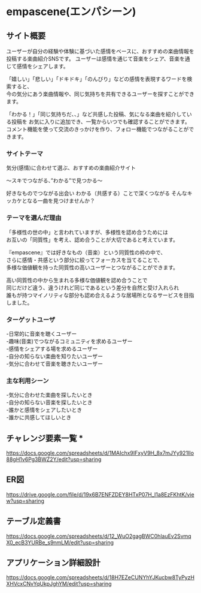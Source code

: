 # empascene(エンパシーン)

## サイト概要
ユーザーが自分の経験や体験に基づいた感情をベースに、おすすめの楽曲情報を投稿する楽曲紹介SNSです。
ユーザーは感情を通じて音楽をシェア、音楽を通じて感情をシェアします。  
  
「嬉しい」「悲しい」「ドキドキ」「のんびり」などの感情を表現するワードを検索すると、  
今の気分にあう楽曲情報や、同じ気持ちを共有できるユーザーを探すことができます。  

「わかる！」「同じ気持ちだ、、」など共感した投稿、気になる楽曲を紹介している投稿を
お気に入りに追加でき、一覧からいつでも確認することができます。
コメント機能を使って交流のきっかけを作り、フォロー機能でつながることができます。  

### サイトテーマ
気分(感情)に合わせて選ぶ、おすすめの楽曲紹介サイト  

〜スキでつながる、”わかる”で見つかる〜

好きなものでつながる出会い
わかる（共感する）ことで深くつながる 
そんなキッカケとなる一曲を見つけませんか？  

### テーマを選んだ理由
「多様性の世の中」と言われていますが、多様性を認め合うためには  
お互いの「同質性」を考え、認め合うことが大切であると考えています。  

『empascene』では好きなもの（音楽）という同質性の枠の中で、  
さらに感情・共感という部分に絞ってフォーカスを当てることで、  
多様な価値観を持った同質性の高いユーザーとつながることができます。  

高い同質性の中から生まれる多様な価値観を認め合うことで  
同じだけど違う、違うけれど同じであるという差分を自然と受け入れられ  
誰もが持つマイノリティな部分も認め合えるような居場所となるサービスを目指しました。  

### ターゲットユーザ
-日常的に音楽を聴くユーザー  
-趣味(音楽)でつながるコミュニティを求めるユーザー  
-感情をシェアする場を求めるユーザー  
-自分の知らない楽曲を知りたいユーザー  
-気分に合わせて音楽を聴きたいユーザー  

### 主な利用シーン
-気分に合わせた楽曲を探したいとき  
-自分の知らない音楽を探したいとき  
-誰かと感情をシェアしたいとき  
-誰かに共感してほしいとき  


## チャレンジ要素一覧 *
https://docs.google.com/spreadsheets/d/1MAIchx9IFxyV9H_8x7mJYy921IIo88gH1v6Pg3BWZ2Y/edit?usp=sharing

## ER図
https://drive.google.com/file/d/19x6B7ENFZDEY8HTxP07H_I1a8EzFKhtK/view?usp=sharing

## テーブル定義書
https://docs.google.com/spreadsheets/d/12_WuO2gagBWC0hlauEv2SvmqX0_ecB3YURBe_s9nmLM/edit?usp=sharing

## アプリケーション詳細設計
https://docs.google.com/spreadsheets/d/18H7EZeCUNYhYJKucbw8TyPyzHXHVcxCNvYqUkpJghYM/edit?usp=sharing
